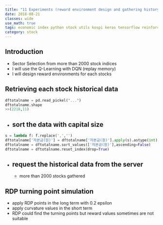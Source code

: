 ```yaml
---
title: "11 Experiments (reward environment design and gathering history data)"
date: 2018-08-21
classes: wide
use_math: true
tags: economic index python stock utils kospi keras tensorflow reinforcement_learning
category: stock
---
```


## Introduction
- Sector Selection from more than 2000 stock indices 
- I will use the Q-Learning with DQN (replay memory)
- I will design reward environments for each stocks 

## Retrieving each stock historical data
```python
dftotalname = pd.read_pickel("...")
dftotalname.shape
>>(2218,11)
```


- ## sort the data with capital size
```python
s = lambda f: f.replace(',','')
dftotalname['자본금(원)'] = dftotalname['자본금(원)'].apply(s).astype(int)
dftotalname = dftotalname.sort_values(['자본금(원)'],ascending=False)
dftotalname = dftotalname.reset_index(drop=True)
```

- ## request the historical data from the server
  - more than 2000 stocks gathered

## RDP turning point simulation
- apply RDP points in the long term with 0.2 epsilon
- apply curvature values in the short term 
- RDP could find the turning points but reward values sometimes are not suitable


